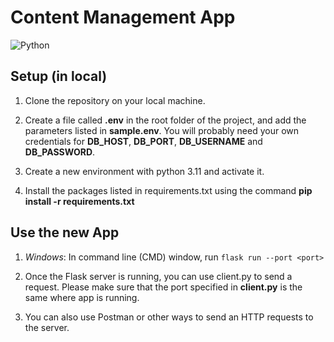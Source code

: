 # Content Management App
![Python](https://img.shields.io/badge/python-v3.11-blue.svg)

## Setup (in local)

1. Clone the repository on your local machine.

2. Create a file called **.env** in the root folder of the project, and add the parameters listed in **sample.env**. You will probably need your own credentials for **DB_HOST**, **DB_PORT**, **DB_USERNAME** and
**DB_PASSWORD**.

3. Create a new environment with python 3.11 and activate it.

4. Install the packages listed in requirements.txt using the command **pip install -r requirements.txt**

## Use the new App

1. *Windows*: 
     In command line (CMD) window, run
     `flask run --port <port>`

2. Once the Flask server is running, you can use client.py to send a request. Please make sure that the port specified in **client.py** is the same where app is running.

3. You can also use Postman or other ways to send an HTTP requests to the server.